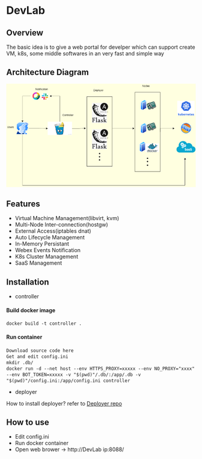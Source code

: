 ﻿# DevLab
## Overview
The basic idea is to give a web portal for develper  which can support create VM, k8s, some middle softwares in an very fast and simple way

## Architecture Diagram
![architecture diagram](./views/image/DevLab.png)

## Features
- Virtual Machine Management(libvirt, kvm)
- Multi-Node Inter-connection(hostgw)
- External Access(iptables dnat)
- Auto Lifecycle Management
- In-Memory Persistant
- Webex Events Notification
- K8s Cluster Management
- SaaS Management

## Installation
- controller 
#### Build docker image
```
docker build -t controller .
```
#### Run container
```
Download source code here
Get and edit config.ini
mkdir .db/
docker run -d --net host --env HTTPS_PROXY=xxxxx --env NO_PROXY="xxxx" --env BOT_TOKEN=xxxxx -v "$(pwd)"/.db/:/app/.db -v "$(pwd)"/config.ini:/app/config.ini controller
```
- deployer


How to install deployer? refer to [Deployer repo](https://github.com/JinlongWukong/DevLab-ansible)

## How to use
- Edit config.ini 
- Run docker container
- Open web brower -> http://DevLab ip:8088/
